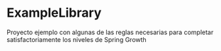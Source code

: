 # ExampleLibrary
Proyecto ejemplo  con algunas de las reglas necesarias para completar satisfactoriamente los niveles de Spring Growth
